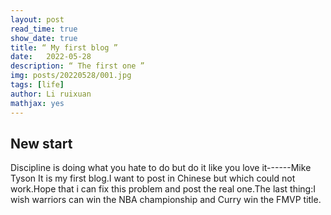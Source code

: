 ```yaml
---
layout: post
read_time: true
show_date: true
title: “ My first blog ”
date:   2022-05-28 
description: “ The first one ”
img: posts/20220528/001.jpg 
tags: [life]
author: Li ruixuan
mathjax: yes
---
```


## New start
<!-- 这是一个类似于“Hello world”的博客，简单但是是个开始。
之所以弄这个博客，是因为我觉得有一个自己的博客这件事挺有意思。完成这件事的难度。绝不很高，即使是对我这样一个小白来说。
后续将会在这个博客上放一些我觉得有意思的东西，另一方面也记录一下自己认为重要的事，幸运的话这个博客的存在将会伴随我很久。不幸的话它过段时间就被我忘在身后。不论怎样，总归是某种意义上的“进步”。最后说一下我近期一直在想的一件事：勇士总冠军、库里FMVP！！！-->
<tweet>Discipline is doing what you hate to do but do it like you love it------Mike Tyson</tweet>
It is my first blog.I want to post in Chinese but which could not work.Hope that i can fix this problem and post the real one.The last thing:I wish warriors can win the NBA championship and Curry win the FMVP title.
 <!--  插入超链接的方法[Frank Rosenblatt](https://en.wikipedia.org/wiki/Frank_Rosenblatt) -->
<!--<center><img src='./assets/img/posts/20210125/Perceptron.png'></center> 插公式的方法-->
<!-- <p style="text-align:center">\(<br>
\begin{align}
\begin{split}
\left(x_1 * w_1\right) + \left(x_2 * w_2\right) + \left(x_3 * w_3\right)
\end{split}
\end{align}
\)</p>

<!-- <p style="text-align:center">\(<br>
\begin{align}<br>
\begin{split}<br>
\left(0.5 * 1\right) + \left(1 * 2\right) + \left(-1 * 3\right) = 0.5 + 2 - 3 = -0.5
\end{split}<br>
\end{align}<br>
\)</p>   这是打公式的方法 -->

<!--Expected  |  Calculated | Error|
|:----:|:----:|:----:|
|1|-1|1|
|1|1|0|
|-1|-1|0|
|-1|1|-1| 插入表格的方法-->
<!--<center><img src='./assets/img/posts/20210125/Learning_1000_points_per_iteration.jpg'></center> 插入图片的方法-->
